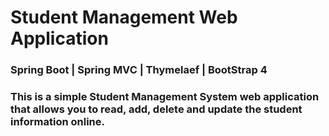 # Student Management Web Application

### Spring Boot | Spring MVC | Thymelaef | BootStrap 4  

### This is a simple Student Management System web application that allows you to read, add, delete and update the student information online.

